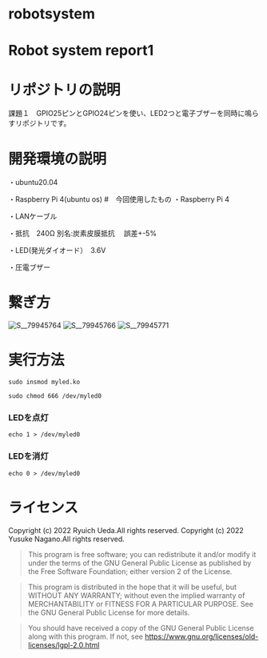# robotsystem
# Robot system report1

# リポジトリの説明
課題１　GPIO25ピンとGPIO24ピンを使い、LED2つと電子ブザーを同時に鳴らすリポジトリです。
# 開発環境の説明
・ubuntu20.04

・Raspberry Pi 4(ubuntu os)
#　今回使用したもの
・Raspberry Pi 4

・LANケーブル

・抵抗　240Ω 別名:炭素皮膜抵抗 　誤差+-5%

・LED(発光ダイオード）　3.6V

・圧電ブザー　
# 繋ぎ方
![S__79945764](https://user-images.githubusercontent.com/72643479/148679855-3a873c8a-5b39-47b1-bcde-5a10ebb6dfe4.jpg)
![S__79945766](https://user-images.githubusercontent.com/72643479/148679864-ecf0f323-04a8-48c1-9c73-31ed808a85de.jpg)
![S__79945771](https://user-images.githubusercontent.com/72643479/148680979-aa0c9243-2e27-4c34-833d-c46e707d6954.jpg)

# 実行方法
 ```   
sudo insmod myled.ko
```
```
sudo chmod 666 /dev/myled0
```
### LEDを点灯
```
echo 1 > /dev/myled0
```
### LEDを消灯
```
echo 0 > /dev/myled0
```
# ライセンス
Copyright (c) 2022 Ryuich Ueda.All rights reserved.
Copyright (c) 2022 Yusuke Nagano.All rights reserved.

> This program is free software; you can redistribute it and/or
> modify it under the terms of the GNU General Public License
> as published by the Free Software Foundation; either version 2
> of the License.

> This program is distributed in the hope that it will be useful,
> but WITHOUT ANY WARRANTY; without even the implied warranty of
> MERCHANTABILITY or FITNESS FOR A PARTICULAR PURPOSE. See the
> GNU General Public License for more details.

> You should have received a copy of the GNU General Public License
> along with this program. If not, see https://www.gnu.org/licenses/old-licenses/lgpl-2.0.html
